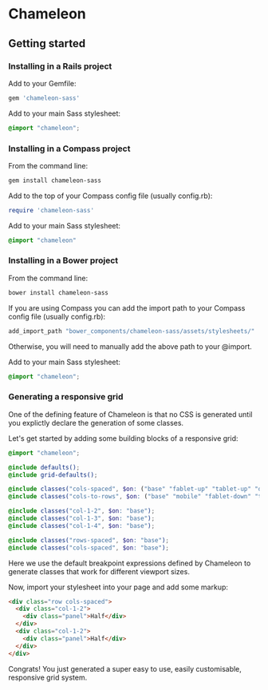Chameleon
=========


## Getting started

### Installing in a Rails project

Add to your Gemfile:

```ruby
gem 'chameleon-sass'
```

Add to your main Sass stylesheet:

```scss
@import "chameleon";
```


### Installing in a Compass project

From the command line:

```bash
gem install chameleon-sass
```

Add to the top of your Compass config file (usually config.rb):

```ruby
require 'chameleon-sass'
```

Add to your main Sass stylesheet:

```scss
@import "chameleon"
```


### Installing in a Bower project

From the command line:

```bash
bower install chameleon-sass
```

If you are using Compass you can add the import path to your Compass config file (usually config.rb):

```ruby
add_import_path "bower_components/chameleon-sass/assets/stylesheets/"
```

Otherwise, you will need to manually add the above path to your @import.

Add to your main Sass stylesheet:

```scss
@import "chameleon";
```


### Generating a responsive grid

One of the defining feature of Chameleon is that no CSS is generated until you explictly declare the generation of some classes.

Let's get started by adding some building blocks of a responsive grid:

```scss
@import "chameleon";

@include defaults();
@include grid-defaults();

@include classes("cols-spaced", $on: ("base" "fablet-up" "tablet-up" "desktop-up"));
@include classes("cols-to-rows", $on: ("base" "mobile" "fablet-down" "tablet-down"));

@include classes("col-1-2", $on: "base");
@include classes("col-1-3", $on: "base");
@include classes("col-1-4", $on: "base");

@include classes("rows-spaced", $on: "base");
@include classes("cols-spaced", $on: "base");
```
Here we use the default breakpoint expressions defined by Chameleon to generate classes that work for different viewport sizes.

Now, import your stylesheet into your page and add some markup:

```html
<div class="row cols-spaced">
  <div class="col-1-2">
    <div class="panel">Half</div>
  </div>
  <div class="col-1-2">
    <div class="panel">Half</div>
  </div>
</div>
```

Congrats! You just generated a super easy to use, easily customisable, responsive grid system.
